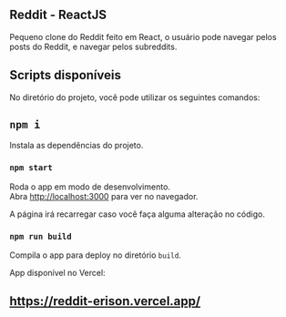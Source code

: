 ## Reddit - ReactJS

Pequeno clone do Reddit feito em React, o usuário pode navegar pelos posts do Reddit, e navegar pelos subreddits.

## Scripts disponíveis

No diretório do projeto, você pode utilizar os seguintes comandos:

## `npm i`

Instala as dependências do projeto.

### `npm start`

Roda o app em modo de desenvolvimento.\
Abra [http://localhost:3000](http://localhost:3000) para ver no navegador.

A página irá recarregar caso você faça alguma alteração no código.

### `npm run build`

Compila o app para deploy no diretório `build`.

App disponível no Vercel: 

## https://reddit-erison.vercel.app/

